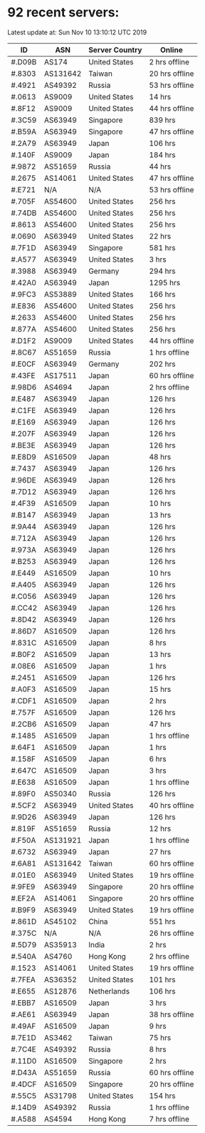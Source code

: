 # 92 recent servers:

Latest update at: Sun Nov 10 13:10:12 UTC 2019

| ID | ASN | Server Country | Online |
| -- | --- | -------------- | ------ |
| #.D09B | AS174 | United States | 2 hrs offline |
| #.8303 | AS131642 | Taiwan | 20 hrs offline |
| #.4921 | AS49392 | Russia | 53 hrs offline |
| #.0613 | AS9009 | United States | 14 hrs |
| #.8F12 | AS9009 | United States | 44 hrs offline |
| #.3C59 | AS63949 | Singapore | 839 hrs |
| #.B59A | AS63949 | Singapore | 47 hrs offline |
| #.2A79 | AS63949 | Japan | 106 hrs |
| #.140F | AS9009 | Japan | 184 hrs |
| #.9872 | AS51659 | Russia | 44 hrs |
| #.2675 | AS14061 | United States | 47 hrs offline |
| #.E721 | N/A | N/A | 53 hrs offline |
| #.705F | AS54600 | United States | 256 hrs |
| #.74DB | AS54600 | United States | 256 hrs |
| #.8613 | AS54600 | United States | 256 hrs |
| #.0690 | AS63949 | United States | 22 hrs |
| #.7F1D | AS63949 | Singapore | 581 hrs |
| #.A577 | AS63949 | United States | 3 hrs |
| #.3988 | AS63949 | Germany | 294 hrs |
| #.42A0 | AS63949 | Japan | 1295 hrs |
| #.9FC3 | AS53889 | United States | 166 hrs |
| #.E836 | AS54600 | United States | 256 hrs |
| #.2633 | AS54600 | United States | 256 hrs |
| #.877A | AS54600 | United States | 256 hrs |
| #.D1F2 | AS9009 | United States | 44 hrs offline |
| #.8C67 | AS51659 | Russia | 1 hrs offline |
| #.E0CF | AS63949 | Germany | 202 hrs |
| #.43FE | AS17511 | Japan | 60 hrs offline |
| #.98D6 | AS4694 | Japan | 2 hrs offline |
| #.E487 | AS63949 | Japan | 126 hrs |
| #.C1FE | AS63949 | Japan | 126 hrs |
| #.E169 | AS63949 | Japan | 126 hrs |
| #.207F | AS63949 | Japan | 126 hrs |
| #.BE3E | AS63949 | Japan | 126 hrs |
| #.E8D9 | AS16509 | Japan | 48 hrs |
| #.7437 | AS63949 | Japan | 126 hrs |
| #.96DE | AS63949 | Japan | 126 hrs |
| #.7D12 | AS63949 | Japan | 126 hrs |
| #.4F39 | AS16509 | Japan | 10 hrs |
| #.B147 | AS63949 | Japan | 13 hrs |
| #.9A44 | AS63949 | Japan | 126 hrs |
| #.712A | AS63949 | Japan | 126 hrs |
| #.973A | AS63949 | Japan | 126 hrs |
| #.B253 | AS63949 | Japan | 126 hrs |
| #.E449 | AS16509 | Japan | 10 hrs |
| #.A405 | AS63949 | Japan | 126 hrs |
| #.C056 | AS63949 | Japan | 126 hrs |
| #.CC42 | AS63949 | Japan | 126 hrs |
| #.8D42 | AS63949 | Japan | 126 hrs |
| #.86D7 | AS16509 | Japan | 126 hrs |
| #.831C | AS16509 | Japan | 8 hrs |
| #.B0F2 | AS16509 | Japan | 13 hrs |
| #.08E6 | AS16509 | Japan | 1 hrs |
| #.2451 | AS16509 | Japan | 126 hrs |
| #.A0F3 | AS16509 | Japan | 15 hrs |
| #.CDF1 | AS16509 | Japan | 2 hrs |
| #.757F | AS16509 | Japan | 126 hrs |
| #.2CB6 | AS16509 | Japan | 47 hrs |
| #.1485 | AS16509 | Japan | 1 hrs offline |
| #.64F1 | AS16509 | Japan | 1 hrs |
| #.158F | AS16509 | Japan | 6 hrs |
| #.647C | AS16509 | Japan | 3 hrs |
| #.E638 | AS16509 | Japan | 1 hrs offline |
| #.89F0 | AS50340 | Russia | 126 hrs |
| #.5CF2 | AS63949 | United States | 40 hrs offline |
| #.9D26 | AS63949 | Japan | 126 hrs |
| #.819F | AS51659 | Russia | 12 hrs |
| #.F50A | AS131921 | Japan | 1 hrs offline |
| #.6732 | AS63949 | Japan | 27 hrs |
| #.6A81 | AS131642 | Taiwan | 60 hrs offline |
| #.01E0 | AS63949 | United States | 19 hrs offline |
| #.9FE9 | AS63949 | Singapore | 20 hrs offline |
| #.EF2A | AS14061 | Singapore | 20 hrs offline |
| #.B9F9 | AS63949 | United States | 19 hrs offline |
| #.861D | AS45102 | China | 551 hrs |
| #.375C | N/A | N/A | 26 hrs offline |
| #.5D79 | AS35913 | India | 2 hrs |
| #.540A | AS4760 | Hong Kong | 2 hrs offline |
| #.1523 | AS14061 | United States | 19 hrs offline |
| #.7FEA | AS36352 | United States | 101 hrs |
| #.E655 | AS12876 | Netherlands | 106 hrs |
| #.EBB7 | AS16509 | Japan | 3 hrs |
| #.AE61 | AS63949 | Japan | 38 hrs offline |
| #.49AF | AS16509 | Japan | 9 hrs |
| #.7E1D | AS3462 | Taiwan | 75 hrs |
| #.7C4E | AS49392 | Russia | 8 hrs |
| #.11D0 | AS16509 | Singapore | 2 hrs |
| #.D43A | AS51659 | Russia | 60 hrs offline |
| #.4DCF | AS16509 | Singapore | 20 hrs offline |
| #.55C5 | AS31798 | United States | 154 hrs |
| #.14D9 | AS49392 | Russia | 1 hrs offline |
| #.A588 | AS4594 | Hong Kong | 7 hrs offline |

